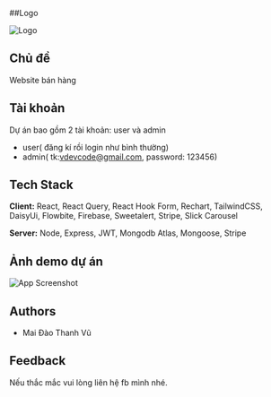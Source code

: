 
##Logo

![Logo]([https://vdev-foods.web.app/assets/logo-hrqtqL92.png](https://i.ibb.co/1XNQ289/Screen-Shot-2024-03-22-at-07-34-47.png))


## Chủ đề

Website bán hàng


## Tài khoản

Dự án bao gồm 2 tài khoản: user và admin

- user( đăng kí rồi login như bình thường)
- admin( tk:vdevcode@gmail.com, password: 123456)

## Tech Stack

**Client:** React, React Query, React Hook Form, Rechart,  TailwindCSS, DaisyUi, Flowbite, Firebase, Sweetalert, Stripe, Slick Carousel

**Server:** Node, Express, JWT, Mongodb Atlas, Mongoose, Stripe


## Ảnh demo dự án

![App Screenshot](https://i.ibb.co/1XNQ289/Screen-Shot-2024-03-22-at-07-34-47.png)




## Authors

- Mai Đào Thanh Vũ

## Feedback

Nếu thắc mắc vui lòng liên hệ fb mình nhé.

